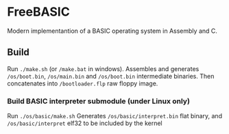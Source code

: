 # FreeBASIC
Modern implementantion of a BASIC operating system in Assembly and C.

## Build
Run `./make.sh` (or `/make.bat` in windows). Assembles and generates `/os/boot.bin`, `/os/main.bin` and `/os/boot.bin` intermediate binaries.
Then concatenates into `/bootloader.flp` raw floppy image.

### Build BASIC interpreter submodule (under Linux only)
Run `./os/basic/make.sh`
Generates `/os/basic/interpret.bin` flat binary, and `/os/basic/interpret` elf32 to be included by the kernel
